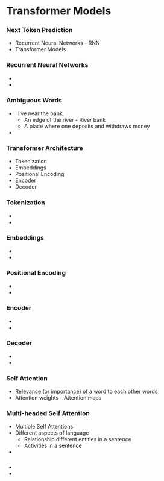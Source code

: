 # Transformer Models

### Next Token Prediction
- Recurrent Neural Networks - RNN
- Transformer Models

### Recurrent Neural Networks
-
-

### Ambiguous Words
- I live near the bank.
  - An edge of the river - River bank
  - A place where one deposits and withdraws money 
-

### Transformer Architecture
- Tokenization
- Embeddings
- Positional Encoding
- Encoder
- Decoder

### Tokenization
-
-

### Embeddings
- 
-

### Positional Encoding
-
-

### Encoder
-
-

### Decoder
-
-

### Self Attention
- Relevance (or importance) of a word to each other words
- Attention weights - Attention maps

### Multi-headed Self Attention
- Multiple Self Attentions
- Different aspects of language
  - Relationship different entities in a sentence
  - Activities in a sentence 
-

###
-
-
